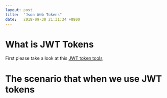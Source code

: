 ```yaml
---
layout: post
title:  "Json Web Tokens"
date:   2018-09-30 21:31:34 +0800
---
```


# What is JWT Tokens
First please take a look at this [JWT token tools](https://jwt.io/)


# The scenario that when we use JWT tokens